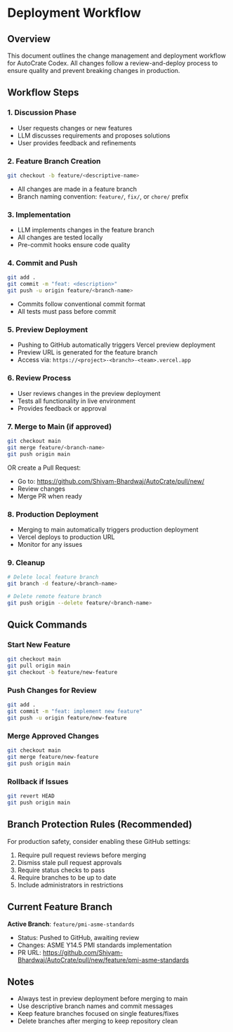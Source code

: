 # Deployment Workflow

## Overview

This document outlines the change management and deployment workflow for AutoCrate Codex. All changes follow a review-and-deploy process to ensure quality and prevent breaking changes in production.

## Workflow Steps

### 1. Discussion Phase

- User requests changes or new features
- LLM discusses requirements and proposes solutions
- User provides feedback and refinements

### 2. Feature Branch Creation

```bash
git checkout -b feature/<descriptive-name>
```

- All changes are made in a feature branch
- Branch naming convention: `feature/`, `fix/`, or `chore/` prefix

### 3. Implementation

- LLM implements changes in the feature branch
- All changes are tested locally
- Pre-commit hooks ensure code quality

### 4. Commit and Push

```bash
git add .
git commit -m "feat: <description>"
git push -u origin feature/<branch-name>
```

- Commits follow conventional commit format
- All tests must pass before commit

### 5. Preview Deployment

- Pushing to GitHub automatically triggers Vercel preview deployment
- Preview URL is generated for the feature branch
- Access via: `https://<project>-<branch>-<team>.vercel.app`

### 6. Review Process

- User reviews changes in the preview deployment
- Tests all functionality in live environment
- Provides feedback or approval

### 7. Merge to Main (if approved)

```bash
git checkout main
git merge feature/<branch-name>
git push origin main
```

OR create a Pull Request:

- Go to: https://github.com/Shivam-Bhardwaj/AutoCrate/pull/new/<branch-name>
- Review changes
- Merge PR when ready

### 8. Production Deployment

- Merging to main automatically triggers production deployment
- Vercel deploys to production URL
- Monitor for any issues

### 9. Cleanup

```bash
# Delete local feature branch
git branch -d feature/<branch-name>

# Delete remote feature branch
git push origin --delete feature/<branch-name>
```

## Quick Commands

### Start New Feature

```bash
git checkout main
git pull origin main
git checkout -b feature/new-feature
```

### Push Changes for Review

```bash
git add .
git commit -m "feat: implement new feature"
git push -u origin feature/new-feature
```

### Merge Approved Changes

```bash
git checkout main
git merge feature/new-feature
git push origin main
```

### Rollback if Issues

```bash
git revert HEAD
git push origin main
```

## Branch Protection Rules (Recommended)

For production safety, consider enabling these GitHub settings:

1. Require pull request reviews before merging
2. Dismiss stale pull request approvals
3. Require status checks to pass
4. Require branches to be up to date
5. Include administrators in restrictions

## Current Feature Branch

**Active Branch**: `feature/pmi-asme-standards`

- Status: Pushed to GitHub, awaiting review
- Changes: ASME Y14.5 PMI standards implementation
- PR URL: https://github.com/Shivam-Bhardwaj/AutoCrate/pull/new/feature/pmi-asme-standards

## Notes

- Always test in preview deployment before merging to main
- Use descriptive branch names and commit messages
- Keep feature branches focused on single features/fixes
- Delete branches after merging to keep repository clean
